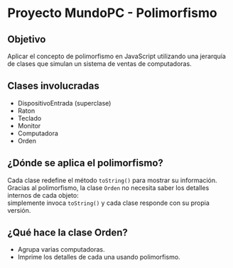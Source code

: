 # Proyecto MundoPC - Polimorfismo

## Objetivo
Aplicar el concepto de polimorfismo en JavaScript utilizando una jerarquía de clases que simulan un sistema de ventas de computadoras.

## Clases involucradas
- DispositivoEntrada (superclase)
- Raton
- Teclado
- Monitor
- Computadora
- Orden

## ¿Dónde se aplica el polimorfismo?
Cada clase redefine el método `toString()` para mostrar su información.  
Gracias al polimorfismo, la clase `Orden` no necesita saber los detalles internos de cada objeto:  
simplemente invoca `toString()` y cada clase responde con su propia versión.

## ¿Qué hace la clase Orden?
- Agrupa varias computadoras.
- Imprime los detalles de cada una usando polimorfismo.
